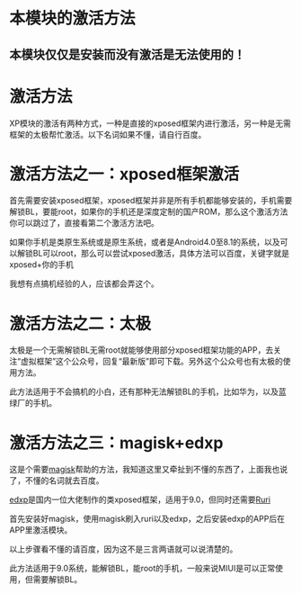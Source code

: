 # 本模块的激活方法

## 本模块仅仅是安装而没有激活是无法使用的！

# 激活方法

XP模块的激活有两种方式，一种是直接的xposed框架内进行激活，另一种是无需框架的太极帮忙激活。以下名词如果不懂，请自行百度。

# 激活方法之一：xposed框架激活

首先需要安装xposed框架，xposed框架并非是所有手机都能够安装的，手机需要解锁BL，要能root，如果你的手机还是深度定制的国产ROM，那么这个激活方法你可以跳过了，直接看第二个激活方法吧。

如果你手机是类原生系统或是原生系统，或者是Android4.0至8.1的系统，以及可以解锁BL可以root，那么可以尝试xposed激活，具体方法可以百度，关键字就是xposed+你的手机

我想有点搞机经验的人，应该都会弄这个。

# 激活方法之二：太极

太极是一个无需解锁BL无需root就能够使用部分xposed框架功能的APP，去关注“虚拟框架”这个公众号，回复“最新版”即可下载。另外这个公众号也有太极的使用方法。

此方法适用于不会搞机的小白，还有那种无法解锁BL的手机，比如华为，以及蓝绿厂的手机。

# 激活方法之三：magisk+edxp

这是个需要[magisk](https://github.com/topjohnwu/Magisk/releases)帮助的方法，我知道这里又牵扯到不懂的东西了，上面我也说了，不懂的名词就去百度。

[edxp](https://github.com/ElderDrivers/EdXposed/releases)是国内一位大佬制作的类xposed框架，适用于9.0，但同时还需要[Ruri](https://github.com/RikkaApps/Riru/releases)

首先安装好magisk，使用magisk刷入ruri以及edxp，之后安装edxp的APP后在APP里激活模块。

以上步骤看不懂的请百度，因为这不是三言两语就可以说清楚的。

此方法适用于9.0系统，能解锁BL，能root的手机，一般来说MIUI是可以正常使用，但需要解锁BL。

